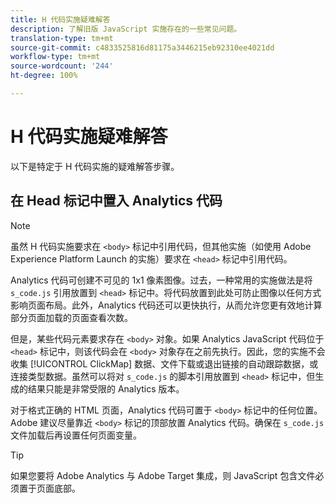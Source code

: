```yaml
---
title: H 代码实施疑难解答
description: 了解旧版 JavaScript 实施存在的一些常见问题。
translation-type: tm+mt
source-git-commit: c4833525816d81175a3446215eb92310ee4021dd
workflow-type: tm+mt
source-wordcount: '244'
ht-degree: 100%

---
```



# H 代码实施疑难解答

以下是特定于 H 代码实施的疑难解答步骤。

## 在 Head 标记中置入 Analytics 代码

>[!NOTE]
>
> 虽然 H 代码实施要求在 `<body>` 标记中引用代码，但其他实施（如使用 Adobe Experience Platform Launch 的实施）要求在 `<head>` 标记中引用代码。

Analytics 代码可创建不可见的 1x1 像素图像。过去，一种常用的实施做法是将 `s_code.js` 引用放置到 `<head>` 标记中。将代码放置到此处可防止图像以任何方式影响页面布局。此外，Analytics 代码还可以更快执行，从而允许您更有效地计算部分页面加载的页面查看次数。

但是，某些代码元素要求存在 `<body>` 对象。如果 Analytics JavaScript 代码位于 `<head>` 标记中，则该代码会在 `<body>` 对象存在之前先执行。因此，您的实施不会收集 [!UICONTROL ClickMap] 数据、文件下载或退出链接的自动跟踪数据，或连接类型数据。虽然可以将对 `s_code.js` 的脚本引用放置到 `<head>` 标记中，但生成的结果只能是非常受限的 Analytics 版本。

对于格式正确的 HTML 页面，Analytics 代码可置于 `<body>` 标记中的任何位置。Adobe 建议尽量靠近 `<body>` 标记的顶部放置 Analytics 代码。确保在 `s_code.js` 文件加载后再设置任何页面变量。

>[!TIP]
>
> 如果您要将 Adobe Analytics 与 Adobe Target 集成，则 JavaScript 包含文件必须置于页面底部。
